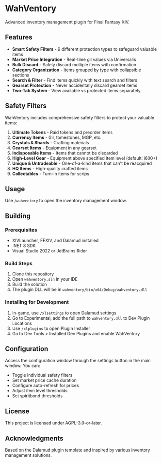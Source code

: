 # WahVentory

Advanced inventory management plugin for Final Fantasy XIV.

## Features

- **Smart Safety Filters** - 9 different protection types to safeguard valuable items
- **Market Price Integration** - Real-time gil values via Universalis
- **Bulk Discard** - Safely discard multiple items with confirmation
- **Category Organization** - Items grouped by type with collapsible sections
- **Search & Filter** - Find items quickly with text search and filters
- **Gearset Protection** - Never accidentally discard gearset items
- **Two-Tab System** - View available vs protected items separately

## Safety Filters

WahVentory includes comprehensive safety filters to protect your valuable items:

1. **Ultimate Tokens** - Raid tokens and preorder items
2. **Currency Items** - Gil, tomestones, MGP, etc.
3. **Crystals & Shards** - Crafting materials
4. **Gearset Items** - Equipment in any gearset
5. **Indisposable Items** - Items that cannot be discarded
6. **High-Level Gear** - Equipment above specified item level (default: i600+)
7. **Unique & Untradeable** - One-of-a-kind items that can't be reacquired
8. **HQ Items** - High-quality crafted items
9. **Collectables** - Turn-in items for scrips

## Usage

Use `/wahventory` to open the inventory management window.

## Building

### Prerequisites

- XIVLauncher, FFXIV, and Dalamud installed
- .NET 8 SDK
- Visual Studio 2022 or JetBrains Rider

### Build Steps

1. Clone this repository
2. Open `wahventory.sln` in your IDE
3. Build the solution
4. The plugin DLL will be in `wahventory/bin/x64/Debug/wahventory.dll`

### Installing for Development

1. In-game, use `/xlsettings` to open Dalamud settings
2. Go to Experimental, add the full path to `wahventory.dll` to Dev Plugin Locations
3. Use `/xlplugins` to open Plugin Installer
4. Go to Dev Tools > Installed Dev Plugins and enable WahVentory

## Configuration

Access the configuration window through the settings button in the main window. You can:

- Toggle individual safety filters
- Set market price cache duration
- Configure auto-refresh for prices
- Adjust item level thresholds
- Set spiritbond thresholds

## License

This project is licensed under AGPL-3.0-or-later.

## Acknowledgments

Based on the Dalamud plugin template and inspired by various inventory management solutions.
